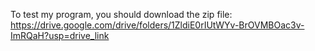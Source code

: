 To test my program, you should download the zip file:
https://drive.google.com/drive/folders/1ZldiE0rIUtWYv-BrOVMBOac3v-ImRQaH?usp=drive_link
